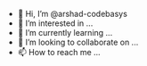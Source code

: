 - 👋 Hi, I’m @arshad-codebasys
- 👀 I’m interested in ...
- 🌱 I’m currently learning ...
- 💞️ I’m looking to collaborate on ...
- 📫 How to reach me ...

<!---
arshad-codebasys/arshad-codebasys is a ✨ special ✨ repository because its `README.md` (this file) appears on your GitHub profile.
You can click the Preview link to take a look at your changes.
--->
